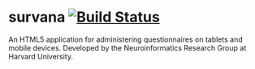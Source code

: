 survana [![Build Status](https://travis-ci.org/vpetrov/survana.png?branch=1.0)](https://travis-ci.org/vpetrov/survana)
=======

An HTML5 application for administering questionnaires on tablets and mobile devices. Developed by the Neuroinformatics Research Group at Harvard University.
